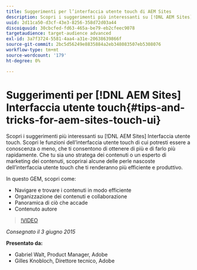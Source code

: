 ```yaml
---
title: Suggerimenti per l’interfaccia utente touch di AEM Sites
description: Scopri i suggerimenti più interessanti su [!DNL AEM Sites] Interfaccia utente touch. Scopri le funzioni dell’interfaccia utente touch di cui potresti essere a conoscenza o meno, che ti consentono di ottenere di più e di farlo più rapidamente. Che tu sia uno stratega dei contenuti o un esperto di marketing dei contenuti, scoprirai alcune delle perle nascoste dell’interfaccia utente touch che ti renderanno più efficiente e produttivo.
uuid: 2d11ca50-d3cf-43e3-8256-358d72d03a44
discoiquuid: 30cbcfed-fd63-465a-be79-eb2cfeec9078
targetaudience: target-audience advanced
exl-id: 3a7f3724-5581-4aa4-a31e-20638639866f
source-git-commit: 2bc5d56249e8835884a2eb348083507eb5308076
workflow-type: tm+mt
source-wordcount: '179'
ht-degree: 0%

---
```


# Suggerimenti per [!DNL AEM Sites] Interfaccia utente touch{#tips-and-tricks-for-aem-sites-touch-ui}

Scopri i suggerimenti più interessanti su [!DNL AEM Sites] Interfaccia utente touch. Scopri le funzioni dell’interfaccia utente touch di cui potresti essere a conoscenza o meno, che ti consentono di ottenere di più e di farlo più rapidamente. Che tu sia uno stratega dei contenuti o un esperto di marketing dei contenuti, scoprirai alcune delle perle nascoste dell’interfaccia utente touch che ti renderanno più efficiente e produttivo.

In questo GEM, scopri come:

* Navigare e trovare i contenuti in modo efficiente
* Organizzazione dei contenuti e collaborazione
* Panoramica di ciò che accade
* Contenuto autore

>[!VIDEO](https://video.tv.adobe.com/v/19377/?quality=9)

*Consegnato il 3 giugno 2015*

**Presentato da:**

* Gabriel Walt, Product Manager, Adobe
* Gilles Knobloch, Direttore tecnico, Adobe

<!--
[Get back to the Overview](https://helpx.adobe.com/experience-manager/kt/eseminars/gems/aem-index.html)
-->
